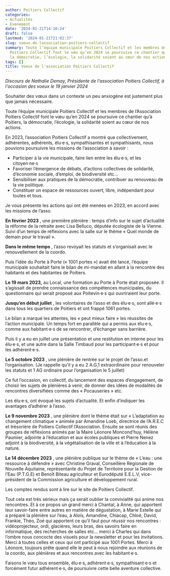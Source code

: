 ```yaml
---
author: Poitiers Collectif
categories:
- Actualités
- Evenement
date: '2024-01-21T14:10:24'
draft: false
lastmod: '2024-01-21T21:02:37'
slug: voeux-de-lassociation-poitiers-collectif
summary: Toute l’équipe municipale Poitiers Collectif et les membres de l’Association
  Poitiers Collectif font le vœu qu’en 2024 se poursuive ce chantier qu’à Poitiers,
  la démocratie, l’écologie, la solidarité soient au cœur de nos actions.
tags: []
title: Voeux de l'association Poitiers Collectif
---
```


_Discours de Nathalie Demay, Présidente de l'association Poitiers Collectif, à l'occasion des voeux le 19 janvier 2024_

Souhaiter des vœux dans un contexte un peu anxiogène est justement plus que jamais nécessaire.

Toute l’équipe municipale Poitiers Collectif et les membres de l’Association Poitiers Collectif font le vœu qu’en 2024 se poursuive ce chantier qu’à Poitiers, la démocratie, l’écologie, la solidarité soient au cœur de nos actions.

En 2023, l’association Poitiers Collectif a montré que collectivement, adhérentes, adhérents, élu·e·s, sympathisantes et sympathisants, nous pouvions poursuivre les missions de l’association à savoir :

  * Participer à la vie municipale, faire lien entre les élu·e·s, et les citoyen·ne·s
  * Favoriser l’émergence de débats, d’actions collectives de solidarité, d’économie sociale, d’emploi, de biodiversité etc…
  * Sensibiliser aux pratiques de la démocratie, contribuer au renouveau de la vie politique.
  * Constituer un espace de ressources ouvert, libre, indépendant pour toutes et tous.

Je vous présente les actions qui ont été menées en 2023, en accord avec les missions de l’asso.

**En février 2023** , une première plénière : temps d’info sur le sujet d’actualité la réforme de la retraite avec Lisa Belluco, députée écologiste de la Vienne. Suivi d’un temps de réflexions avec la salle sur le thème « Quel monde de demain pour le travail ».

**Dans le même temps** , l’asso revoyait les statuts et s’organisait avec le renouvellement de la coordo.

Puis l’idée du Porte à Porte (« 1001 portes ») avait été lancé, l’équipe municipale souhaitait faire le bilan de mi-mandat en allant à la rencontre des habitants et des habitantes de Poitiers.

**Le 19 mars 2023,** au Local, une formation au Porte à Porte était proposée. Il s’agissait de prendre connaissance des compétences municipales, du questionnaire qui serait proposé aux Poitevin·e·s qui ouvriraient leur porte.

**Jusqu’en début juillet** , les volontaires de l’asso et des élu·e·s, sont allé·e·s dans tous les quartiers de Poitiers et ont frappé 1061 portes.

Le bilan a marqué les attentes, les « peut mieux faire » les réussites de l’action municipale. Un temps fort en parallèle qui a permis aux élu·e·s, comme aux habitant·e·s de se rencontrer, d’échanger sans barrière.

Puis il y a eu en juillet une présentation et une restitution en interne pour les élu·e·s, et une autre dans la Salle Timbaud pour les participant·e·s et pour les adhérent·e·s.

**Le 5 octobre 2023** , une plénière de rentrée sur le projet de l’asso.et l’organisation. (Je rappelle qu’il y a eu 2 A.G,1 extraordinaire pour renouveler les statuts et 1 AG ordinaire pour l’organisation le 5 juillet)

Ce fut l’occasion, en collectif, du lancement des espaces d’engagement, de choisir les sujets de plénières à venir, de donner des idées de modalités de rencontres diversifiées comme des « Pocauseries » etc.

Les élu·e·s, ont évoqué les sujets d’actualité. Et enfin d’indiquer les avantages d’adhérer à l’asso.

**Le 9 novembre 2023** , une plénière dont le thème était sur « L’adaptation au changement climatique » animée par Amandine Loeb, directrice de l’A.R.E.C et trésorière de Poitiers Collectif l’Association. Ensuite se sont réunis des groupes de réflexions animés par la Maire Léonore Moncond’huy, Hélène Paumier, adjointe à l’éducation et aux écoles publiques et Pierre Nenez adjoint à la biodiversité, à la végétalisation de la ville et à l’éducation à la nature.

**Le 14 décembre 2023** , une plénière publique sur le thème de « L’eau : une ressource à défendre » avec Christine Graval, Conseillère Régionale de Nouvelle Aquitaine, représentante du Projet de Territoire pour la Gestion de l’Eau (P.T.G.E) et Benoît Biteau agriculteur et Eurodéputé E.E.L.V, vice-président de la Commission agriculture et développement rural.

Les comptes rendus sont à lire sur le site de Poitiers Collectif.

Tout cela est très sérieux mais ça serait oublier la convivialité qui anime nos rencontres. Et à ce propos un grand merci à Chantal, à Anne, qui apportent leur savoir-faire entre autres en matière de dégustation, à Marie Estelle qui a préparé la plénière sur l’eau, à Aloïs, Amandine, Chiacap, Chloé, David, Frankie, Théo, Zoé qui apportent ce qu’il faut pour réussir nos rencontres : vidéoprojecteur, ordi, glacières, leurs bras, des savoirs faire en informatique, des recherches de salles etc… merci à Charles qui dans l’ombre nous concocte des visuels pour la newsletter et pour les invitations. Merci à toutes celles et ceux qui ont participé aux 1001 Portes. Merci à Léonore, toujours prête quand elle le peut à nous rejoindre aux réunions de la coordo, aux plénières et aux rencontres avec les habitant·e·s.

Faisons le vœu tous ensemble, élu·e·s, adhérent·e·s, sympathisant·e·s et forcément futur adhérent·e·s, de poursuivre cette belle aventure collective.
